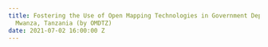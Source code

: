 ```yaml
---
title: Fostering the Use of Open Mapping Technologies in Government Departments —
  Mwanza, Tanzania (by OMDTZ)
date: 2021-07-02 16:00:00 Z
---
```


